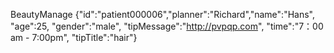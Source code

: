 BeautyManage {"id":"patient000006","planner":"Richard","name":"Hans", "age":25, "gender":"male", "tipMessage":"http://pvpqp.com", "time":"7：00 am - 7:00pm", "tipTitle":"hair"}
